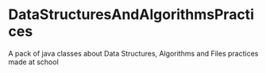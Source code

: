 # DataStructuresAndAlgorithmsPractices
 A pack of java classes about Data Structures, Algorithms and Files practices made at school
